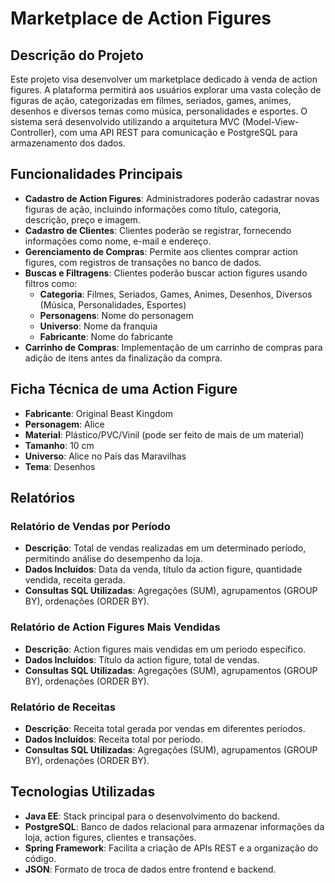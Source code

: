 # Marketplace de Action Figures

## Descrição do Projeto

Este projeto visa desenvolver um marketplace dedicado à venda de action figures. A plataforma permitirá aos usuários explorar uma vasta coleção de figuras de ação, categorizadas em filmes, seriados, games, animes, desenhos e diversos temas como música, personalidades e esportes. O sistema será desenvolvido utilizando a arquitetura MVC (Model-View-Controller), com uma API REST para comunicação e PostgreSQL para armazenamento dos dados.

## Funcionalidades Principais

- **Cadastro de Action Figures**: Administradores poderão cadastrar novas figuras de ação, incluindo informações como título, categoria, descrição, preço e imagem.
- **Cadastro de Clientes**: Clientes poderão se registrar, fornecendo informações como nome, e-mail e endereço.
- **Gerenciamento de Compras**: Permite aos clientes comprar action figures, com registros de transações no banco de dados.
- **Buscas e Filtragens**: Clientes poderão buscar action figures usando filtros como:
  - **Categoria**: Filmes, Seriados, Games, Animes, Desenhos, Diversos (Música, Personalidades, Esportes)
  - **Personagens**: Nome do personagem
  - **Universo**: Nome da franquia
  - **Fabricante**: Nome do fabricante
- **Carrinho de Compras**: Implementação de um carrinho de compras para adição de itens antes da finalização da compra.

## Ficha Técnica de uma Action Figure

- **Fabricante**: Original Beast Kingdom
- **Personagem**: Alice
- **Material**: Plástico/PVC/Vinil (pode ser feito de mais de um material)
- **Tamanho**: 10 cm
- **Universo**: Alice no País das Maravilhas
- **Tema**: Desenhos

## Relatórios

### Relatório de Vendas por Período
- **Descrição**: Total de vendas realizadas em um determinado período, permitindo análise do desempenho da loja.
- **Dados Incluídos**: Data da venda, título da action figure, quantidade vendida, receita gerada.
- **Consultas SQL Utilizadas**: Agregações (SUM), agrupamentos (GROUP BY), ordenações (ORDER BY).

### Relatório de Action Figures Mais Vendidas
- **Descrição**: Action figures mais vendidas em um período específico.
- **Dados Incluídos**: Título da action figure, total de vendas.
- **Consultas SQL Utilizadas**: Agregações (SUM), agrupamentos (GROUP BY), ordenações (ORDER BY).

### Relatório de Receitas
- **Descrição**: Receita total gerada por vendas em diferentes períodos.
- **Dados Incluídos**: Receita total por período.
- **Consultas SQL Utilizadas**: Agregações (SUM), agrupamentos (GROUP BY), ordenações (ORDER BY).

## Tecnologias Utilizadas

- **Java EE**: Stack principal para o desenvolvimento do backend.
- **PostgreSQL**: Banco de dados relacional para armazenar informações da loja, action figures, clientes e transações.
- **Spring Framework**: Facilita a criação de APIs REST e a organização do código.
- **JSON**: Formato de troca de dados entre frontend e backend.
